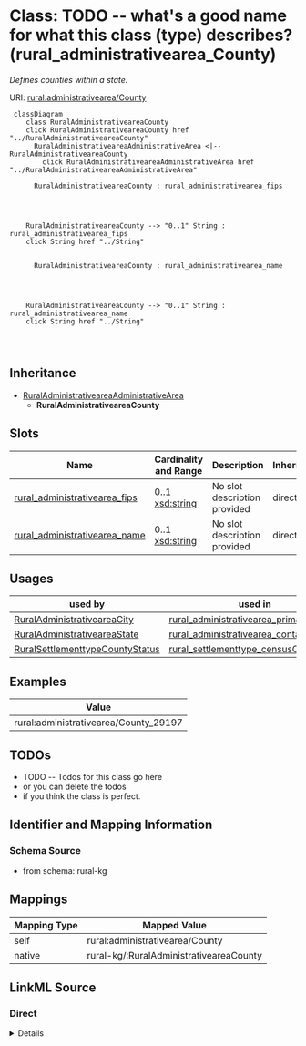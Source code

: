 

# Class: TODO -- what's a good name for what this class (type) describes? (rural_administrativearea_County)


_Defines counties within a state._





URI: [rural:administrativearea/County](http://sail.ua.edu/ruralkg/administrativearea/County)






```mermaid
 classDiagram
    class RuralAdministrativeareaCounty
    click RuralAdministrativeareaCounty href "../RuralAdministrativeareaCounty"
      RuralAdministrativeareaAdministrativeArea <|-- RuralAdministrativeareaCounty
        click RuralAdministrativeareaAdministrativeArea href "../RuralAdministrativeareaAdministrativeArea"
      
      RuralAdministrativeareaCounty : rural_administrativearea_fips
        
          
    
    
    RuralAdministrativeareaCounty --> "0..1" String : rural_administrativearea_fips
    click String href "../String"

        
      RuralAdministrativeareaCounty : rural_administrativearea_name
        
          
    
    
    RuralAdministrativeareaCounty --> "0..1" String : rural_administrativearea_name
    click String href "../String"

        
      
```





## Inheritance
* [RuralAdministrativeareaAdministrativeArea](../classes/RuralAdministrativeareaAdministrativeArea.md)
    * **RuralAdministrativeareaCounty**



## Slots

| Name | Cardinality and Range | Description | Inheritance |
| ---  | --- | --- | --- |
| [rural_administrativearea_fips](../slots/rural_administrativearea_fips.md) | 0..1 <br/> [xsd:string](http://www.w3.org/2001/XMLSchema#string) | No slot description provided | direct |
| [rural_administrativearea_name](../slots/rural_administrativearea_name.md) | 0..1 <br/> [xsd:string](http://www.w3.org/2001/XMLSchema#string) | No slot description provided | direct |





## Usages

| used by | used in | type | used |
| ---  | --- | --- | --- |
| [RuralAdministrativeareaCity](../classes/RuralAdministrativeareaCity.md) | [rural_administrativearea_primaryCounty](../slots/rural_administrativearea_primaryCounty.md) | range | [RuralAdministrativeareaCounty](../classes/RuralAdministrativeareaCounty.md) |
| [RuralAdministrativeareaState](../classes/RuralAdministrativeareaState.md) | [rural_administrativearea_containsPlace](../slots/rural_administrativearea_containsPlace.md) | range | [RuralAdministrativeareaCounty](../classes/RuralAdministrativeareaCounty.md) |
| [RuralSettlementtypeCountyStatus](../classes/RuralSettlementtypeCountyStatus.md) | [rural_settlementtype_censusCounty](../slots/rural_settlementtype_censusCounty.md) | range | [RuralAdministrativeareaCounty](../classes/RuralAdministrativeareaCounty.md) |







## Examples

| Value |
| --- |
| rural:administrativearea/County_29197 |

## TODOs

* TODO -- Todos for this class go here
* or you can delete the todos
* if you think the class is perfect.

## Identifier and Mapping Information







### Schema Source


* from schema: rural-kg




## Mappings

| Mapping Type | Mapped Value |
| ---  | ---  |
| self | rural:administrativearea/County |
| native | rural-kg/:RuralAdministrativeareaCounty |







## LinkML Source

<!-- TODO: investigate https://stackoverflow.com/questions/37606292/how-to-create-tabbed-code-blocks-in-mkdocs-or-sphinx -->

### Direct

<details>
```yaml
name: rural_administrativearea_County
description: Defines counties within a state.
title: TODO -- what's a good name for what this class (type) describes?
todos:
- TODO -- Todos for this class go here
- or you can delete the todos
- if you think the class is perfect.
notes:
- There are 3253 instances of this class.
examples:
- value: rural:administrativearea/County_29197
from_schema: rural-kg
rank: 1000
is_a: rural_administrativearea_AdministrativeArea
slots:
- rural_administrativearea_fips
- rural_administrativearea_name
class_uri: rural:administrativearea/County

```
</details>

### Induced

<details>
```yaml
name: rural_administrativearea_County
description: Defines counties within a state.
title: TODO -- what's a good name for what this class (type) describes?
todos:
- TODO -- Todos for this class go here
- or you can delete the todos
- if you think the class is perfect.
notes:
- There are 3253 instances of this class.
examples:
- value: rural:administrativearea/County_29197
from_schema: rural-kg
rank: 1000
is_a: rural_administrativearea_AdministrativeArea
attributes:
  rural_administrativearea_fips:
    name: rural_administrativearea_fips
    description: No slot description provided
    todos:
    - TODO -- Todos for this slot go here
    - or you can delete the todos
    - if you think the class is perfect.
    comments:
    - 3253 occurrences with subject type rural_administrativearea_County and object
      type string.
    - 56 occurrences with subject type rural_administrativearea_State and object type
      string.
    examples:
    - value: rural:administrativearea/County_48409 rural:administrativearea/fips 48409
    - value: rural:administrativearea/State_UT rural:administrativearea/fips 49
    from_schema: rural-kg
    rank: 1000
    slot_uri: rural:administrativearea/fips
    alias: rural_administrativearea_fips
    owner: rural_administrativearea_County
    domain_of:
    - rural_administrativearea_County
    - rural_administrativearea_State
    range: string
  rural_administrativearea_name:
    name: rural_administrativearea_name
    description: No slot description provided
    todos:
    - TODO -- Todos for this slot go here
    - or you can delete the todos
    - if you think the class is perfect.
    comments:
    - 31120 occurrences with subject type rural_administrativearea_City and object
      type string.
    - 3253 occurrences with subject type rural_administrativearea_County and object
      type string.
    - 56 occurrences with subject type rural_administrativearea_State and object type
      string.
    examples:
    - value: rural:administrativearea/City_1840007332 rural:administrativearea/name
        Greenwood
    - value: rural:administrativearea/County_54083 rural:administrativearea/name Randolph
    - value: rural:administrativearea/State_CO rural:administrativearea/name Colorado
    from_schema: rural-kg
    rank: 1000
    slot_uri: rural:administrativearea/name
    alias: rural_administrativearea_name
    owner: rural_administrativearea_County
    domain_of:
    - rural_administrativearea_City
    - rural_administrativearea_County
    - rural_administrativearea_State
    range: string
class_uri: rural:administrativearea/County

```
</details>